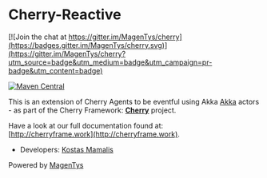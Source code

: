 # Cherry-Reactive

[![Join the chat at https://gitter.im/MagenTys/cherry](https://badges.gitter.im/MagenTys/cherry.svg)](https://gitter.im/MagenTys/cherry?utm_source=badge&utm_medium=badge&utm_campaign=pr-badge&utm_content=badge)

[![Maven Central](https://maven-badges.herokuapp.com/maven-central/io.magentys/cherry-reactive/badge.svg)](https://maven-badges.herokuapp.com/maven-central/io.magentys/cherry-reactive)

This is an extension of Cherry Agents to be eventful using Akka [Akka](http://akka.io) actors - as part of the Cherry Framework: **[Cherry](https://github.com/MagenTys/cherry)** project.

Have a look at our full documentation found at:           
[http://cherryframe.work](http://cherryframe.work).
            
            
* Developers: [Kostas Mamalis](https://github.com/mamalisk)

Powered by [MagenTys](http://magentys.io)
